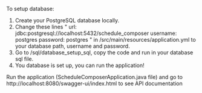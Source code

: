 To setup database: 
  1) Create your PostgreSQL database locally.
  2) Change these lines
     "
         url: jdbc:postgresql://localhost:5432/schedule_composer
         username: postgres
         password: postgres
     "
     in /src/main/resources/application.yml to your database path, username and password.
  4) Go to /sql/database_setup_sql, copy the code and run in your database sql file.
  5) You database is set up, you can run the application!



Run the application (ScheduleComposerApplication.java file) and go to http://localhost:8080/swagger-ui/index.html to see API documentation
